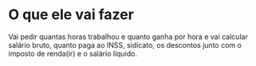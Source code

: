 # O que ele vai fazer

Vai pedir quantas horas trabalhou e quanto ganha por hora e vai calcular salário bruto, quanto paga ao INSS, sidicato, os descontos junto com o imposto de renda(ir) e o salário líquido.
